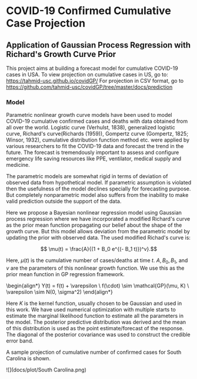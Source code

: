 <script type="text/javascript"
        src="https://cdnjs.cloudflare.com/ajax/libs/mathjax/2.7.0/MathJax.js?config=TeX-AMS_CHTML"></script>

# COVID-19 Confirmed Cumulative Case Projection
## Application of Gaussian Process Regression with Richard's Growth Curve Prior

This project aims at building a forecast model for cumulative COVID-19 cases in USA.
To view projection on cumulative cases in US, go to: https://tahmid-usc.github.io/covidGP/
For projection in CSV format, go to https://github.com/tahmid-usc/covidGP/tree/master/docs/prediction


### Model

Parametric nonlinear growth curve models have been used to model COVID-19 cumulative confirmed cases and deaths with data obtained from all over the world. Logistic curve (Verhulst, 1838), generalized logistic curve, Richard's curve(Richards (1959)), Gompertz curve (Gompertz, 1825; Winsor, 1932), cumulative distribution function method etc. were applied by various researchers to fit the COVID-19 data and forecast the trend in the future. The forecast is tremendously important to assess and configure emergency life saving resources like PPE, ventilator, medical supply and medicine.

The parametric models are somewhat rigid in terms of deviation of observed data from hypothetical model. If parametric assumption is violated then the usefulness of the model declines specially for forecasting purpose. But completely nonparametric model also suffers from the inability to make valid prediction outside the support of the data. 

Here we propose a Bayesian nonlinear regression model using Gaussian process regression where we have incorporated a modified Richard's curve as the prior mean function propagating our belief about the shape of the growth curve. But this model allows deviation from the parametric model by updating the prior with observed data. The used modified Richad's curve is:

$$ \mu(t) = \frac{A}{(1 + B_0 e^{(- B_1 t)})^v}.$$

Here, $\mu(t)$ is the cumulative number of cases/deaths at time $t$. $A, B_0, B_1,$ and $v$ are the parameters of this nonlinear growth function. We use this as the prior mean function in GP regression framework.

\begin{align*}
Y(t) = f(t) + \varepsilon \\
f(\cdot) \sim \mathcal{GP}(\mu, K) \\
\varepsilon \sim N(0, \sigma^2)
\end{align*}

Here $K$ is the kernel function, usually chosen to be Gaussian and used in this work. We have used numerical optimization with multiple starts to estimate the marginal likelihood function to estimate all the parameters in the model. The posterior predictive distribution was derived and the mean of this distribution is used as the point estimate/forecast of the response. The diagonal of the posterior covariance was used to construct the credible error band.

A sample projection of cumulative number of confirmed cases for South Carolina is shown.

![](docs/plot/South Carolina.png)

